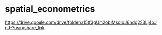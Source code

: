 # spatial_econometrics

https://drive.google.com/drive/folders/15tf3gUm2oblMso1oJ6ndg2S3Lj4oJnJ-?usp=share_link
